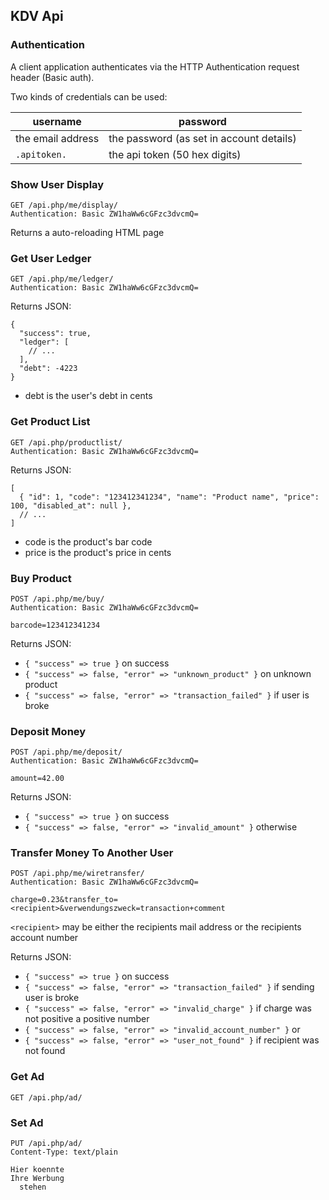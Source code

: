 ## KDV Api

### Authentication

A client application authenticates via the HTTP Authentication request header (Basic auth).

Two kinds of credentials can be used:

| username | password |
|----------|----------|
| the email address | the password (as set in account details) |
| `.apitoken.` | the api token (50 hex digits) |


### Show User Display

    GET /api.php/me/display/
    Authentication: Basic ZW1haWw6cGFzc3dvcmQ=

Returns a auto-reloading HTML page

### Get User Ledger

    GET /api.php/me/ledger/
    Authentication: Basic ZW1haWw6cGFzc3dvcmQ=

Returns JSON:

    {
      "success": true,
      "ledger": [
        // ...
      ],
      "debt": -4223
    }

* debt is the user's debt in cents

### Get Product List

    GET /api.php/productlist/
    Authentication: Basic ZW1haWw6cGFzc3dvcmQ=

Returns JSON:

    [
      { "id": 1, "code": "123412341234", "name": "Product name", "price": 100, "disabled_at": null },
      // ...
    ]

* code is the product's bar code
* price is the product's price in cents


### Buy Product

    POST /api.php/me/buy/
    Authentication: Basic ZW1haWw6cGFzc3dvcmQ=

    barcode=123412341234

Returns JSON:

* `{ "success" => true }` on success
* `{ "success" => false, "error" => "unknown_product" }` on unknown product
* `{ "success" => false, "error" => "transaction_failed" }` if user is broke


### Deposit Money

    POST /api.php/me/deposit/
    Authentication: Basic ZW1haWw6cGFzc3dvcmQ=

    amount=42.00

Returns JSON:

* `{ "success" => true }` on success
* `{ "success" => false, "error" => "invalid_amount" }` otherwise


### Transfer Money To Another User

    POST /api.php/me/wiretransfer/
    Authentication: Basic ZW1haWw6cGFzc3dvcmQ=

    charge=0.23&transfer_to=<recipient>&verwendungszweck=transaction+comment

`<recipient>` may be either the recipients mail address or the recipients account number

Returns JSON:

* `{ "success" => true }` on success
* `{ "success" => false, "error" => "transaction_failed" }` if sending user is broke
* `{ "success" => false, "error" => "invalid_charge" }` if charge was not positive a positive number
* `{ "success" => false, "error" => "invalid_account_number" }` or
* `{ "success" => false, "error" => "user_not_found" }` if recipient was not found



### Get Ad

    GET /api.php/ad/


### Set Ad

    PUT /api.php/ad/
    Content-Type: text/plain

    Hier koennte
    Ihre Werbung
      stehen


